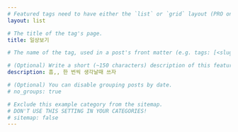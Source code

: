 ```yaml
---
# Featured tags need to have either the `list` or `grid` layout (PRO only).
layout: list

# The title of the tag's page.
title: 일상보기

# The name of the tag, used in a post's front matter (e.g. tags: [<slug>]).

# (Optional) Write a short (~150 characters) description of this featured tag.
description: 흠,, 한 번씩 생각날때 쓰자

# (Optional) You can disable grouping posts by date.
# no_groups: true

# Exclude this example category from the sitemap.
# DON'T USE THIS SETTING IN YOUR CATEGORIES!
# sitemap: false
---
```

